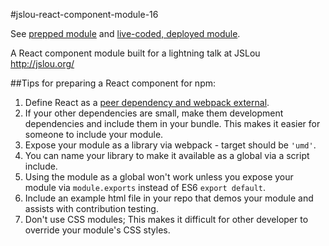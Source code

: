 #jslou-react-component-module-16

See [prepped module](https://github.com/benwiley4000/jslou-react-component-module-16/tree/prepped) and [live-coded, deployed module](https://github.com/benwiley4000/jslou-react-component-module-16/tree/live).

A React component module built for a lightning talk at JSLou http://jslou.org/

##Tips for preparing a React component for npm:
1. Define React as a [peer dependency and webpack external](d1813b75023c8e6440d0d7697e6d1bf4bed9740f).
2. If your other dependencies are small, make them development dependencies and include them in your bundle. This makes it easier for someone to include your module.
3. Expose your module as a library via webpack - target should be `'umd'`.
4. You can name your library to make it available as a global via a script include.
5. Using the module as a global won't work unless you expose your module via `module.exports` instead of ES6 `export default`.
6. Include an example html file in your repo that demos your module and assists with contribution testing.
7. Don't use CSS modules; This makes it difficult for other developer to override your module's CSS styles.
